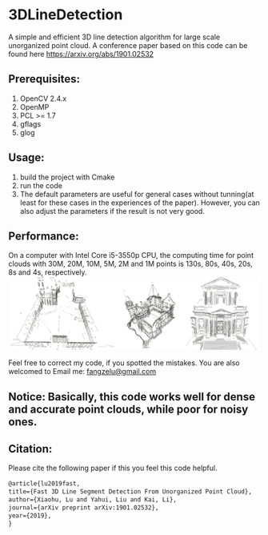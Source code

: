 # 3DLineDetection
A simple and efficient 3D line detection algorithm for large scale unorganized point cloud. A conference paper based on this code can be found here https://arxiv.org/abs/1901.02532

Prerequisites:
---
1. OpenCV 2.4.x
2. OpenMP
3. PCL >= 1.7
4. gflags
5. glog

Usage:
---
1. build the project with Cmake
2. run the code
3. The default parameters are useful for general cases without tunning(at least for these cases in the experiences of the paper). However, you can also adjust the parameters if the result is not very good.

Performance:
---
On a computer with Intel Core i5-3550p CPU, the computing time for point clouds with 30M, 20M, 10M, 5M, 2M and 1M points is 130s, 80s, 40s, 20s, 8s and 4s, respectively.
![image](https://github.com/xiaohulugo/images/blob/master/3DLineDetection.jpg)

Feel free to correct my code, if you spotted the mistakes. You are also welcomed to Email me: fangzelu@gmail.com

Notice: Basically, this code works well for dense and accurate point clouds, while poor for noisy ones.
---

Citation:
---
Please cite the following paper if this you feel this code helpful.

```
@article{lu2019fast,
title={Fast 3D Line Segment Detection From Unorganized Point Cloud},
author={Xiaohu, Lu and Yahui, Liu and Kai, Li},
journal={arXiv preprint arXiv:1901.02532},
year={2019},
}
```
